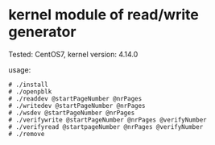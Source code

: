 # kernel module of read/write generator
Tested: CentOS7, kernel version: 4.14.0

usage:
```
# ./install
# ./openpblk
# ./readdev @startPageNumber @nrPages
# ./writedev @startPageNumber @nrPages
# ./wsdev @startPageNumber @nrPages
# ./verifywrite @startPageNumber @nrPages @verifyNumber
# ./verifyread @startpageNumber @nrPages @verifyNumber
# ./remove
```
